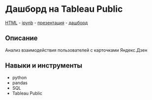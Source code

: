 # Дашборд на Tableau Public 
[HTML](https://github.com/Malakhova-Natalya/Portfolio/blob/main/dashboard_yandex_zen/my_notebook.html "HTML") - [ipynb](https://github.com/Malakhova-Natalya/Portfolio/blob/main/dashboard_yandex_zen/my_notebook.ipynb "ipynb") - [презентация](https://github.com/Malakhova-Natalya/Portfolio/blob/main/dashboard_yandex_zen/Яндекс.Дзен.pdf "презентация") - [дашборд](https://public.tableau.com/app/profile/natalya.malakhova/viz/my_dashboard_16621412186270/Dashboard?publish=yes "дашборд")
## Описание	
Анализ взаимодействия пользователей с карточками Яндекс.Дзен
## Навыки и инструменты
- python 
- pandas 
- SQL
- Tableau Public

